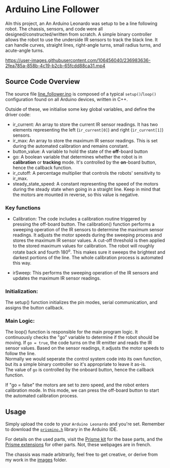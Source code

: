 # Arduino Line Follower


AIn this project, an An Arduino Leonardo was setup to be a line following robot. The chassis, sensors, and code were all designed/constructed/written from scratch. A simple binary controller allows the robot to use the underside IR sensors to track the black line. It can handle curves, straight lines, right-angle turns, small radius turns, and acute-angle turns.

https://user-images.githubusercontent.com/106456040/236983636-2fea785a-858b-4c19-b2cb-65fcdd88ca31.mp4

## Source Code Overview
The source file [line_follower.ino](/line_follower/line_follower.ino) is composed of a typical `setup()`/`loop()` configuration found on all Arduino devices, written in C++.

Outside of these, we initialise some key global variables, and define the driver code:

- ir_current: An array to store the current IR sensor readings. It has two elements representing the left (`ir_current[0]`) and right (`ir_current[1]`) sensors.
- ir_max: An array to store the maximum IR sensor readings. This is set during the automated calibration and remains constant.
- button_value: A variable to hold the state of the **off**-board button
- go: A boolean variable that determines whether the robot is in **calibration** or **tracking** mode. It's controlled by the **on**-board button, hence the callback function.
- ir_cutoff: A percentage multiplier that controls the robots' sensitivity to ir_max.
- steady_state_speed: A constant representing the speed of the motors during the steady state when going in a straight line. Keep in mind that the motors are mounted in reverse, so this value is negative.

### Key functions

- Calibration: The code includes a calibration routine triggered by pressing the off-board button. The calibration() function performs a sweeping operation of the IR sensors to determine the maximum sensor readings. It adjusts the motor speeds during the sweeping process and stores the maximum IR sensor values. A cut-off threshold is then applied to the stored maximum values for calibration. The robot will roughly rotate back and fourth $180^o$. This makes sure it sweeps the brightest and darkest portions of the line. The whole calibration process is automated this way.

- irSweep: This performs the sweeping operation of the IR sensors and updates the maximum IR sensor readings.


### Initialization: 
The setup() function initializes the pin modes, serial communication, and assigns the button callback.

### Main Logic: 
The loop() function is responsible for the main program logic. It continuously checks the "go" variable to determine if the robot should be moving. If `go = true`, the code turns on the IR emitter and reads the IR sensor values. Based on the sensor readings, it adjusts the motor speeds to follow the line. <br>
Normally we would seperate the control system code into its own function, but its a simple binary controller so it's appropriate to leave it as-is.<br>
The value of `go` is controlled by the onboard button, hence the callback function.

If "go = false" the motors are set to zero speed, and the robot enters calibration mode. In this mode, we can press the off-board button to start the automated calibration process.



## Usage
Simply upload the code to your `Arduino Leonardo` and you're set.
Remember to download the [`prismino.h`](https://github.com/Robopoly/Robopoly_PRismino) library in the Arduino IDE.

For details on the used parts, visit the [Prisme kit](https://www.epfl.ch/campus/associations/list/robopoly/kit-prisme/) for the base parts, and the [Prisme extensions](https://www.epfl.ch/campus/associations/list/robopoly/kit-prisme-extension/) for other parts. Not, these webpages are in french.

The chassis was made arbitrarily, feel free to get creative, or derive from my work in the [images](images/) folder. 

